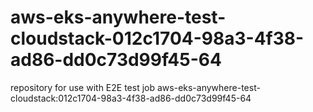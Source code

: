 # aws-eks-anywhere-test-cloudstack-012c1704-98a3-4f38-ad86-dd0c73d99f45-64
repository for use with E2E test job aws-eks-anywhere-test-cloudstack:012c1704-98a3-4f38-ad86-dd0c73d99f45-64
